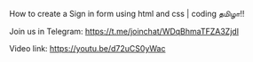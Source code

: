 How to create a Sign in form using html and css | coding தமிழா!!

Join us in Telegram: https://t.me/joinchat/WDqBhmaTFZA3Zjdl


Video link: https://youtu.be/d72uCS0yWac



